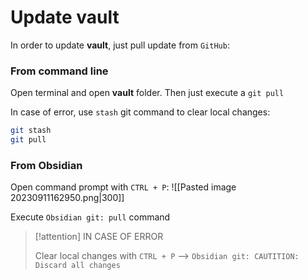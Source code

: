 # Update vault
In order to update **vault**, just pull update from `GitHub`:

### From command line
Open terminal and open **vault** folder. Then just execute a `git pull`

In case of error, use `stash` git command to clear local changes:
```sh
git stash
git pull
```

### From Obsidian
Open command prompt with `CTRL + P`:
![[Pasted image 20230911162950.png|300]]

Execute `Obsidian git: pull` command

> [!attention] IN CASE OF ERROR
> 
> Clear local changes with 
> `CTRL + P` --> `Obsidian git: CAUTITION: Discard all changes`

